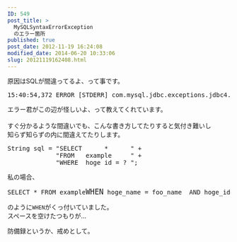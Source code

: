 ```yaml
---
ID: 549
post_title: >
  MySQLSyntaxErrorException
  のエラー箇所
published: true
post_date: 2012-11-19 16:24:08
modified_date: 2014-06-20 10:33:06
slug: 20121119162408.html
---
```

<p>原因はSQLが間違ってるよ、って事です。</p>
<pre class="prettyprint">15:40:54,372 ERROR [STDERR] com.mysql.jdbc.exceptions.jdbc4.MySQLSyntaxErrorException: You have an error in your SQL syntax; check the manual that corresponds to your MySQL server version for the right syntax to use near ' hoge_name = foo_name  AND hoge_id = foo_id  AND hoge_status ' at line 1</pre>
<p>エラー君がこの辺が怪しいよ、って教えてくれています。<br />
<!--more--><br />
すぐ分かるような間違いでも、こんな書き方してたりすると気付き難いし<br />
知らず知らずの内に間違えてたりします。</p>
<pre class="prettyprint linenums">String sql = "SELECT      *      " +
             "FROM   example     " +
             "WHERE  hoge_id = ? ";</pre>
<p>私の場合、</p>
<pre class="prettyprint">SELECT * FROM example<big>WHEN</big> hoge_name = foo_name  AND hoge_id = foo_id  AND hoge_status ...</pre>
<p>のように<code>WHEN</code>がくっ付いていました。<br />
スペースを空けたつもりが…</p>
<p>防備録というか、戒めとして。</p>